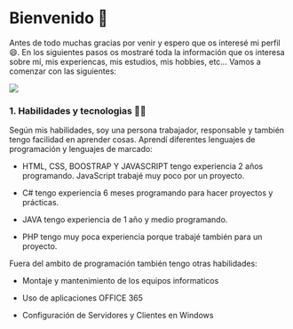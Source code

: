 # Bienvenido 👋

<!--
**Alexandru031/Alexandru031** is a ✨ _special_ ✨ repository because its `README.md` (this file) appears on your GitHub profile.

Here are some ideas to get you started:

- 🔭 I’m currently working on ...
- 🌱 I’m currently learning ...
- 👯 I’m looking to collaborate on ...
- 🤔 I’m looking for help with ...
- 💬 Ask me about ...
- 📫 How to reach me: ...
- 😄 Pronouns: ...
- ⚡ Fun fact: ...
-->
Antes de todo muchas gracias por venir y espero que os interesé mi perfil 😄. En los siguientes pasos os mostraré toda la información que os interesa sobre mí, mis experiencas, mis estudios, mis hobbies, etc... Vamos a comenzar con las siguientes:

<a href="https://github.com/Alexandru031">
   <img src="https://komarev.com/ghpvc/?username=Alexandru031">
</a>

### 1. Habilidades y tecnologias 👨‍💻

Según mis habilidades, soy una persona trabajador, responsable y también tengo facilidad en aprender cosas. Aprendí diferentes lenguajes de programación y lenguajes de marcado:

- HTML, CSS, BOOSTRAP Y JAVASCRIPT tengo experiencia 2 años programando. JavaScript trabajé muy poco por un proyecto.

- C# tengo experiencia 6 meses programando para hacer proyectos y prácticas.

- JAVA tengo experiencia de 1 año y medio programando.

- PHP tengo muy poca experiencia porque trabajé también para un proyecto.

Fuera del ambito de programación también tengo otras habilidades:

- Montaje y mantenimiento de los equipos informaticos

- Uso de aplicaciones OFFICE 365

- Configuración de Servidores y Clientes en Windows
